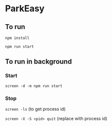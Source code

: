 # ParkEasy

## To run

`npm install`

`npm run start`

## To run in background

### Start

`screen -d -m npm run start`

### Stop

`screen -ls` (to get process id)

`screen -X -S <pid> quit` (replace <pid> with process id)
